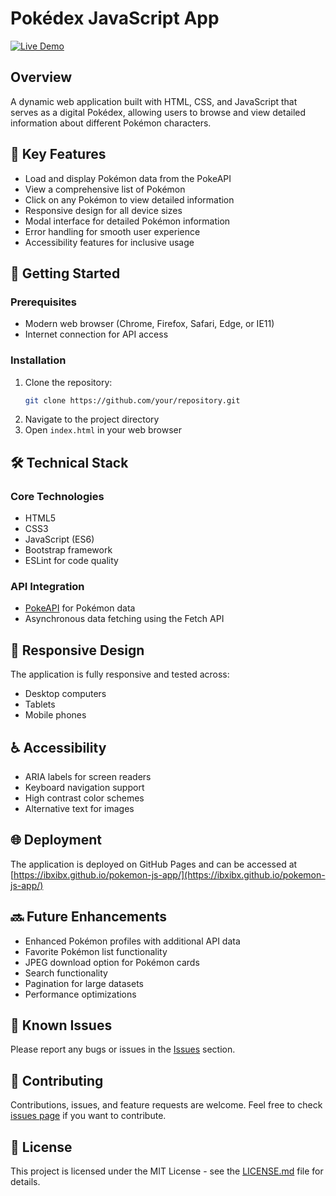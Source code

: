 # Pokédex JavaScript App

[![Live Demo](https://img.shields.io/badge/Live-Demo-brightgreen.svg)](https://ibxibx.github.io/pokemon-js-app/)

## Overview
A dynamic web application built with HTML, CSS, and JavaScript that serves as a digital Pokédex, allowing users to browse and view detailed information about different Pokémon characters.

## 🌟 Key Features
- Load and display Pokémon data from the PokeAPI
- View a comprehensive list of Pokémon
- Click on any Pokémon to view detailed information
- Responsive design for all device sizes
- Modal interface for detailed Pokémon information
- Error handling for smooth user experience
- Accessibility features for inclusive usage

## 🚀 Getting Started

### Prerequisites
- Modern web browser (Chrome, Firefox, Safari, Edge, or IE11)
- Internet connection for API access

### Installation
1. Clone the repository:
   ```bash
   git clone https://github.com/your/repository.git
   ```
2. Navigate to the project directory
3. Open `index.html` in your web browser

## 🛠️ Technical Stack

### Core Technologies
- HTML5
- CSS3
- JavaScript (ES6)
- Bootstrap framework
- ESLint for code quality

### API Integration
- [PokeAPI](https://pokeapi.co/api/v2/) for Pokémon data
- Asynchronous data fetching using the Fetch API

## 📱 Responsive Design
The application is fully responsive and tested across:
- Desktop computers
- Tablets
- Mobile phones

## ♿ Accessibility
- ARIA labels for screen readers
- Keyboard navigation support
- High contrast color schemes
- Alternative text for images

## 🌐 Deployment
The application is deployed on GitHub Pages and can be accessed at [https://ibxibx.github.io/pokemon-js-app/](https://ibxibx.github.io/pokemon-js-app/)

## 🔜 Future Enhancements
- Enhanced Pokémon profiles with additional API data
- Favorite Pokémon list functionality
- JPEG download option for Pokémon cards
- Search functionality
- Pagination for large datasets
- Performance optimizations

## 🐛 Known Issues
Please report any bugs or issues in the [Issues](https://github.com/your-username/pokemon-js-app/issues) section.

## 🤝 Contributing
Contributions, issues, and feature requests are welcome. Feel free to check [issues page](https://github.com/your-username/pokemon-js-app/issues) if you want to contribute.

## 📝 License
This project is licensed under the MIT License - see the [LICENSE.md](LICENSE.md) file for details.
